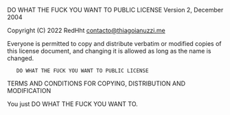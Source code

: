 DO WHAT THE FUCK YOU WANT TO PUBLIC LICENSE Version 2, December 2004

Copyright (C) 2022 RedHht contacto@thiagoianuzzi.me

Everyone is permitted to copy and distribute verbatim or modified copies of this license document, and changing it is allowed as long as the name is changed.

       DO WHAT THE FUCK YOU WANT TO PUBLIC LICENSE
TERMS AND CONDITIONS FOR COPYING, DISTRIBUTION AND MODIFICATION

You just DO WHAT THE FUCK YOU WANT TO.
